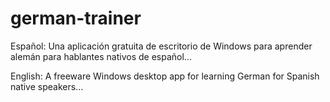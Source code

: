 # german-trainer

Español:
Una aplicación gratuita de escritorio de Windows para aprender alemán para hablantes nativos de español...

English:
A freeware Windows desktop app for learning German for Spanish native speakers...
